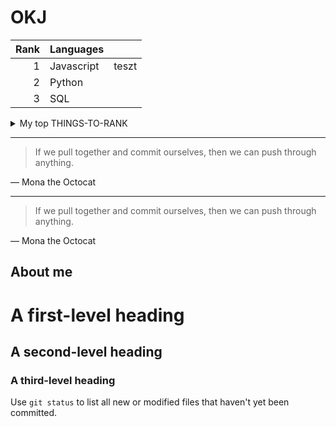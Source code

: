 # OKJ

| Rank | Languages |     |
|-----:|-----------|-----|
|     1| Javascript|teszt|
|     2| Python    |     |
|     3| SQL       |     |

<details>
<summary>My top THINGS-TO-RANK</summary>
YOUR TABLE
</details>

---
> If we pull together and commit ourselves, then we can push through anything.

— Mona the Octocat

---
> If we pull together and commit ourselves, then we can push through anything.

— Mona the Octocat


## About me

<!-- TODO: add more details about me later -->


# A first-level heading
## A second-level heading
### A third-level heading


Use `git status` to list all new or modified files that haven't yet been committed.
